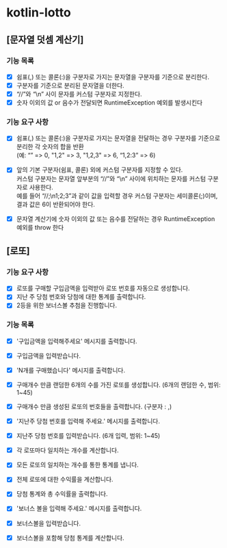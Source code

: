 # kotlin-lotto

## [문자열 덧셈 계산기]
### 기능 목록

- [x] 쉼표(,) 또는 콜론(:)을 구분자로 가지는 문자열을 구분자를 기준으로 분리한다.
- [x] 구분자를 기준으로 분리된 문자열을 더한다.
- [x] “//”와 “\n” 사이 문자를 커스텀 구분자로 지정한다.
- [x] 숫자 이외의 값 or 음수가 전달되면 RuntimeException 예외를 발생시킨다

### 기능 요구 사항

- [x] 쉼표(,) 또는 콜론(:)을 구분자로 가지는 문자열을 전달하는 경우 구분자를 기준으로 분리한 각 숫자의 합을 반환
  <br /> (예: “” => 0, "1,2" => 3, "1,2,3" => 6, “1,2:3” => 6)
- [x] 앞의 기본 구분자(쉼표, 콜론) 외에 커스텀 구분자를 지정할 수 있다. <br /> 커스텀 구분자는 문자열 앞부분의 “//”와 “\n” 사이에 위치하는 문자를 커스텀 구분자로 사용한다. <br />예를 들어 “//;\n1;2;3”과 같이 값을 입력할 경우 커스텀 구분자는 세미콜론(;)이며, 결과 값은 6이 반환되어야 한다.
- [x] 문자열 계산기에 숫자 이외의 값 또는 음수를 전달하는 경우 RuntimeException 예외를 throw 한다


## [로또]
### 기능 요구 사항
- [x] 로또를 구매할 구입금액을 입력받아 로또 번호를 자동으로 생성합니다.
- [x] 지난 주 당첨 번호와 당첨에 대한 통계를 출력합니다.
- [x] 2등을 위한 보너스볼 추첨을 진행합니다.

### 기능 목록
- [x] '구입금액을 입력해주세요' 메시지를 출력합니다.
- [x] 구입금액을 입력받습니다.

- [x] 'N개를 구매했습니다' 메시지를 출력합니다.
- [x] 구매개수 만큼 랜덤한 6개의 수를 가진 로또를 생성합니다. (6개의 랜덤한 수, 범위: 1~45)
- [x] 구매개수 만큼 생성된 로또의 번호들을 출력합니다. (구분자 : ,)

- [x] '지난주 당첨 번호를 입력해 주세요.' 메시지를 출력합니다.
- [x] 지난주 당첨 번호를 입력받습니다. (6개 입력, 범위: 1~45)
 
- [x] 각 로또마다 일치하는 개수를 계산합니다.
- [x] 모든 로또의 일치하는 개수를 통한 통계를 냅니다.
- [x] 전체 로또에 대한 수익률을 계산합니다.
- [x] 당첨 통계와 총 수익률을 출력합니다.

- [x] '보너스 볼을 입력해 주세요.' 메시지를 출력합니다.
- [x] 보너스볼을 입력받습니다.
- [x] 보너스볼을 포함해 당첨 통계를 계산합니다.